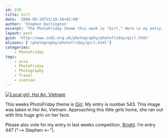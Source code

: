 ```yaml
---
id: 239
title: Girl
date: '2006-09-24T13:18:16+01:00'
author: 'Stephen Darlington'
excerpt: 'The PhotoFriday theme this week is "Girl." Here is my entry.'
layout: post
guid: 'http://www.zx81.org.uk/photography/photofriday/girl.html'
aliases: ['/photography/photofriday/girl.html']
categories:
    - PhotoFriday
tags:
    - asia
    - PhotoFriday
    - Photography
    - Travel
    - vietnam
---
```


[![Local girl, Hoi An, Vietnam](https://i0.wp.com/farm6.staticflickr.com/5505/10817755893_6af8706284.jpg?resize=333%2C500)](http://www.flickr.com/photos/stephendarlington/10817755893/ "Local girl, Hoi An, Vietnam by stephendarlington, on Flickr")

This weeks PhotoFriday theme is [Girl](http://www.photofriday.com/archives/challenge/000599.php "PhotoFriday: Girl"). My entry is number 543. This image was taken in Hoi An, Vietnam. Approaching this little girls home, she ran out with this huge grin on her face.

Please also vote for my entry in last weeks competition, [Bright](http://www.photofriday.com/linkviewer.php?id=597 "PhotoFriday: Bright"). I’m entry 447 (“–&gt; Stephen &lt;--").